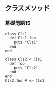 ## クラスメソッド

### 基礎問題15
```
class Cls1
  def Cls1.foo
    puts "Cls1"
  end
end

class Cls2 < Cls1
  def foo
    puts "Cls2"
  end
end
Cls2.foo # => Cls1
```
